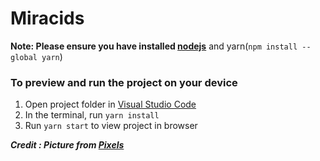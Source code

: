 
# Miracids

**Note: Please ensure you have installed  [nodejs](https://nodejs.org/en/download/>")** and yarn(`npm install --global yarn`)

### To preview and run the project on your device

  1. Open project folder in [Visual Studio Code](https://code.visualstudio.com/download)
  2. In the terminal, run `yarn install`
  3. Run `yarn start` to view project in browser

***Credit : Picture from [Pixels](https://www.pexels.com/)***
